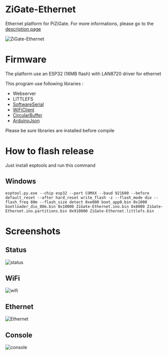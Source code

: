 # ZiGate-Ethernet
 Ethernet platform for PiZiGate.
 For more informations, please go to the [description page](https://zigate.fr/documentation/descriptif-de-la-zigate-ethernet/)
 
 ![ZiGate-Ethernet](https://i0.wp.com/zigate.fr/wp-content/uploads/2021/07/ZiGate-ethernet-definition.jpg)
 
# Firmware
The platform use an ESP32 (16MB flash) with LAN8720 driver for ethernet

This program use following libraries :
- Webserver
- LITTLEFS
- [SoftwareSerial](https://www.arduino.cc/en/Reference/softwareSerial)
- [WiFiClient](https://www.arduino.cc/en/Reference/WiFiClient)
- [CircularBuffer](https://github.com/rlogiacco/CircularBuffer)
- [ArduinoJson](https://github.com/bblanchon/ArduinoJson)

Please be sure libraries are installed before compile

# How to flash release
Just install esptools and run this command

## Windows

`esptool.py.exe --chip esp32 --port COMXX --baud 921600 --before default_reset --after hard_reset write_flash -z --flash_mode dio --flash_freq 80m --flash_size detect 0xe000 boot_app0.bin 0x1000 bootloader_dio_80m.bin 0x10000 ZiGate-Ethernet.ino.bin 0x8000 ZiGate-Ethernet.ino.partitions.bin 0x910000 ZiGate-Ethernet.littlefs.bin`




# Screenshots
## Status
![status](https://github.com/fairecasoimeme/ZiGate-Ethernet/blob/master/screenshots/status.jpg)
## WiFi
![wifi](https://github.com/fairecasoimeme/ZiGate-Ethernet/blob/master/screenshots/wifi.jpg)
## Ethernet
![Ethernet](https://github.com/fairecasoimeme/ZiGate-Ethernet/blob/master/screenshots/ethernet.JPG)
## Console
![console](https://github.com/fairecasoimeme/ZiGate-Ethernet/blob/master/screenshots/console.jpg)
